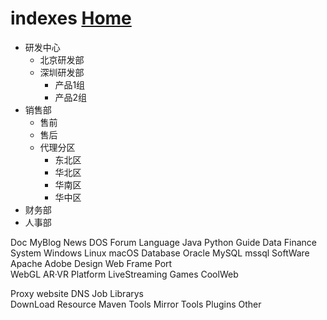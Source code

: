 # indexes  [Home](index.md)

<div>
<ul class="tree">
    <li>研发中心
        <ul>
            <li>北京研发部</li>
            <li>深圳研发部
                <ul>
                    <li>产品1组</li>
                    <li>产品2组</li>
                </ul>
            </li>
        </ul>
    </li>
    <li>销售部
        <ul>
            <li>售前</li>
            <li>售后</li>
            <li>代理分区
                <ul>
                    <li>东北区</li>
                    <li>华北区</li>
                    <li>华南区</li>
                    <li>华中区</li>
                </ul>
            </li>
        </ul>
    </li>
    <li>财务部</li>
    <li>人事部</li>
</ul>
</div>

Doc
	MyBlog
	News
	DOS
	Forum
	Language
		Java
		Python
Guide
Data
	Finance
System
	Windows
	Linux
	macOS
Database
	Oracle
	MySQL
	mssql
SoftWare
	Apache
	Adobe
	Design
Web
	Frame
	Port	
	WebGL
	AR·VR
Platform
	LiveStreaming
	Games
CoolWeb

Proxy
	website
	DNS
Job
Librarys	
DownLoad
	Resource
	Maven
	Tools
	Mirror
Tools
	Plugins
Other
